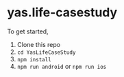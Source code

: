 # yas.life-casestudy

To get started,
1. Clone this repo
2. `cd YasLifeCaseStudy`
3. `npm install`
4. `npm run android` or `npm run ios`
